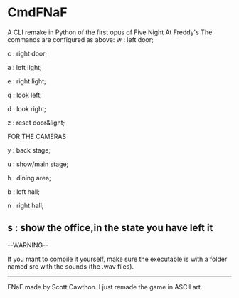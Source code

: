 # CmdFNaF
A CLI remake in Python of the first opus of Five Night At Freddy's
The commands are configured as above:
w : left door;

c : right door;

a : left light;

e : right light;

q : look left;

d : look right;

z : reset door&light;

FOR THE CAMERAS


y : back stage;

u : show/main stage;

h : dining area;

b : left hall;

n : right hall;

s : show the office,in the state you have left it
---

--WARNING--

If you mant to compile it yourself, make sure the executable is with a folder named src with the sounds (the .wav files).

---
FNaF made by Scott Cawthon. I just remade the game in ASCII art.
